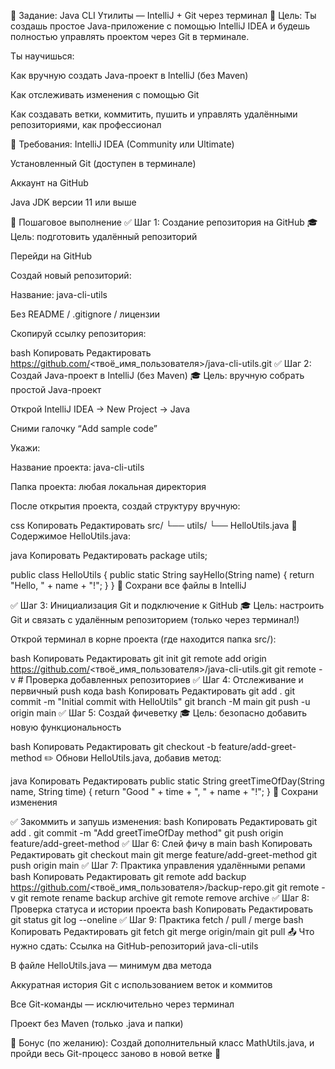 📘 Задание: Java CLI Утилиты — IntelliJ + Git через терминал
🎯 Цель:
Ты создашь простое Java-приложение с помощью IntelliJ IDEA и будешь полностью управлять проектом через Git в терминале.

Ты научишься:

Как вручную создать Java-проект в IntelliJ (без Maven)

Как отслеживать изменения с помощью Git

Как создавать ветки, коммитить, пушить и управлять удалёнными репозиториями, как профессионал

🧰 Требования:
IntelliJ IDEA (Community или Ultimate)

Установленный Git (доступен в терминале)

Аккаунт на GitHub

Java JDK версии 11 или выше

🧱 Пошаговое выполнение
✅ Шаг 1: Создание репозитория на GitHub
🎓 Цель: подготовить удалённый репозиторий

Перейди на GitHub

Создай новый репозиторий:

Название: java-cli-utils

Без README / .gitignore / лицензии

Скопируй ссылку репозитория:

bash
Копировать
Редактировать
https://github.com/<твоё_имя_пользователя>/java-cli-utils.git
✅ Шаг 2: Создай Java-проект в IntelliJ (без Maven)
🎓 Цель: вручную собрать простой Java-проект

Открой IntelliJ IDEA → New Project → Java

Сними галочку “Add sample code”

Укажи:

Название проекта: java-cli-utils

Папка проекта: любая локальная директория

После открытия проекта, создай структуру вручную:

css
Копировать
Редактировать
src/
└── utils/
    └── HelloUtils.java
📄 Содержимое HelloUtils.java:

java
Копировать
Редактировать
package utils;

public class HelloUtils {
    public static String sayHello(String name) {
        return "Hello, " + name + "!";
    }
}
💾 Сохрани все файлы в IntelliJ

✅ Шаг 3: Инициализация Git и подключение к GitHub
🎓 Цель: настроить Git и связать с удалённым репозиторием (только через терминал!)

Открой терминал в корне проекта (где находится папка src/):

bash
Копировать
Редактировать
git init
git remote add origin https://github.com/<твоё_имя_пользователя>/java-cli-utils.git
git remote -v   # Проверка добавленных репозиториев
✅ Шаг 4: Отслеживание и первичный push кода
bash
Копировать
Редактировать
git add .
git commit -m "Initial commit with HelloUtils"
git branch -M main
git push -u origin main
✅ Шаг 5: Создай фичеветку
🎓 Цель: безопасно добавить новую функциональность

bash
Копировать
Редактировать
git checkout -b feature/add-greet-method
✏️ Обнови HelloUtils.java, добавив метод:

java
Копировать
Редактировать
public static String greetTimeOfDay(String name, String time) {
    return "Good " + time + ", " + name + "!";
}
💾 Сохрани изменения

✅ Закоммить и запушь изменения:
bash
Копировать
Редактировать
git add .
git commit -m "Add greetTimeOfDay method"
git push origin feature/add-greet-method
✅ Шаг 6: Слей фичу в main
bash
Копировать
Редактировать
git checkout main
git merge feature/add-greet-method
git push origin main
✅ Шаг 7: Практика управления удалёнными репами
bash
Копировать
Редактировать
git remote add backup https://github.com/<твоё_имя_пользователя>/backup-repo.git
git remote -v
git remote rename backup archive
git remote remove archive
✅ Шаг 8: Проверка статуса и истории проекта
bash
Копировать
Редактировать
git status
git log --oneline
✅ Шаг 9: Практика fetch / pull / merge
bash
Копировать
Редактировать
git fetch
git merge origin/main
git pull
📤 Что нужно сдать:
Ссылка на GitHub-репозиторий java-cli-utils

В файле HelloUtils.java — минимум два метода

Аккуратная история Git с использованием веток и коммитов

Все Git-команды — исключительно через терминал

Проект без Maven (только .java и папки)

🏁 Бонус (по желанию):
Создай дополнительный класс MathUtils.java, и пройди весь Git-процесс заново в новой ветке 🎯
